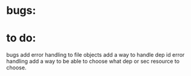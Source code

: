 # bugs:

# to do:   
bugs
add error handling to file objects
add a way to handle dep id error handling
add a way to be able to choose what dep or sec resource to choose.


